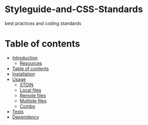 # Styleguide-and-CSS-Standards
best practices and coding standards


Table of contents
=================

  * [Introduction](#gh-md-toc)
    * [Resources](#multiple-files)
  * [Table of contents](#table-of-contents)
  * [Installation](#installation)
  * [Usage](#usage)
    * [STDIN](#stdin)
    * [Local files](#local-files)
    * [Remote files](#remote-files)
    * [Multiple files](#multiple-files)
    * [Combo](#combo)
  * [Tests](#tests)
  * [Dependency](#dependency)

